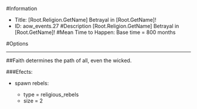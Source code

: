 #Information
 - Title: [Root.Religion.GetName] Betrayal in [Root.GetName]!
 - ID: aow_events.27
#Description
[Root.Religion.GetName] Betrayal in [Root.GetName]!
#Mean Time to Happen:
Base time = 800 months

#Options

___
##Faith determines the path of all, even the wicked.

###Efects:<ul><li>spawn rebels:</li><ul><li>type = religious_rebels</li><li>size = 2</li></ul></ul>
